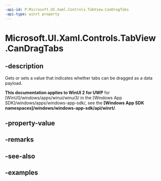```yaml
---
-api-id: P:Microsoft.UI.Xaml.Controls.TabView.CanDragTabs
-api-type: winrt property
---
```


# Microsoft.UI.Xaml.Controls.TabView.CanDragTabs

<!--
public bool CanDragTabs { get; set; }
-->

## -description

Gets or sets a value that indicates whether tabs can be dragged as a data payload. 

**This documentation applies to WinUI 2 for UWP** for [WinUI]/windows/apps/winui/winui3/ in the [Windows App SDK]/windows/apps/windows-app-sdk/, see the **[Windows App SDK namespaces]/windows/windows-app-sdk/api/winrt/**.

## -property-value

## -remarks

## -see-also

## -examples

